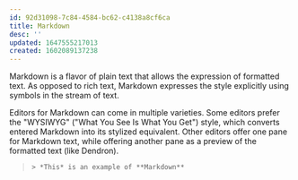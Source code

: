 ```yaml
---
id: 92d31098-7c84-4584-bc62-c4138a8cf6ca
title: Markdown
desc: ''
updated: 1647555217013
created: 1602089137238
---
```


Markdown is a flavor of plain text that allows the expression of formatted text. As opposed to rich text, Markdown expresses the style explicitly using symbols in the stream of text. 

Editors for Markdown can come in multiple varieties. Some editors prefer the "WYSIWYG" ("What You See Is What You Get") style, which converts entered Markdown into its stylized equivalent. Other editors offer one pane for Markdown text, while offering another pane as a preview of the formatted text (like Dendron).

> `> *This* is an example of **Markdown**` 